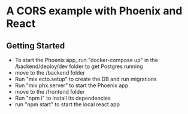 # A CORS example with Phoenix and React

## Getting Started
- To start the Phoenix app, run "docker-compose up" in the /backend/deploy/dev folder to get Postgres running
- move to the /backend folder
- Run "mix ecto.setup" to create the DB and run migrations
- Run "mix phx.server" to start the Phoenix app
- move to the /frontend folder
- Run "npm i" to install its dependencies
- run "npm start" to start the local react app